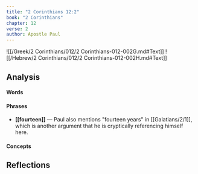 ```yaml
---
title: "2 Corinthians 12:2"
book: "2 Corinthians"
chapter: 12
verse: 2
author: Apostle Paul
---
```

![[/Greek/2 Corinthians/012/2 Corinthians-012-002G.md#Text]]
![[/Hebrew/2 Corinthians/012/2 Corinthians-012-002H.md#Text]]

## Analysis

#### Words

#### Phrases
- **[[fourteen]]** — Paul also mentions "fourteen years" in [[Galatians/2/1]], which is another argument that he is cryptically referencing himself here.

#### Concepts

## Reflections
